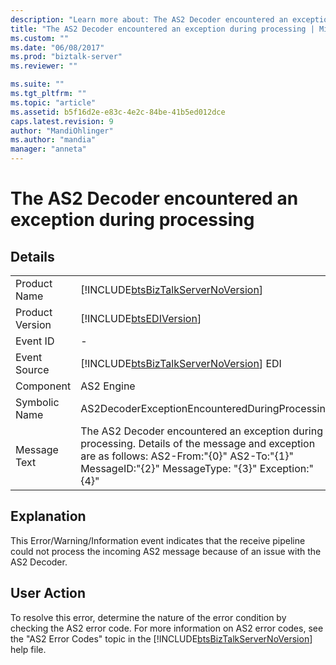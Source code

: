 ```yaml
---
description: "Learn more about: The AS2 Decoder encountered an exception during processing"
title: "The AS2 Decoder encountered an exception during processing | Microsoft Docs"
ms.custom: ""
ms.date: "06/08/2017"
ms.prod: "biztalk-server"
ms.reviewer: ""

ms.suite: ""
ms.tgt_pltfrm: ""
ms.topic: "article"
ms.assetid: b5f16d2e-e83c-4e2c-84be-41b5ed012dce
caps.latest.revision: 9
author: "MandiOhlinger"
ms.author: "mandia"
manager: "anneta"
---
```

# The AS2 Decoder encountered an exception during processing
## Details  
  
|                 |                                                                                                                                                                                                   |
|-----------------|---------------------------------------------------------------------------------------------------------------------------------------------------------------------------------------------------|
|  Product Name   |                                                        [!INCLUDE[btsBizTalkServerNoVersion](../includes/btsbiztalkservernoversion-md.md)]                                                         |
| Product Version |                                                                    [!INCLUDE[btsEDIVersion](../includes/btsediversion-md.md)]                                                                     |
|    Event ID     |                                                                                                 -                                                                                                 |
|  Event Source   |                                                      [!INCLUDE[btsBizTalkServerNoVersion](../includes/btsbiztalkservernoversion-md.md)] EDI                                                       |
|    Component    |                                                                                            AS2 Engine                                                                                             |
|  Symbolic Name  |                                                                          AS2DecoderExceptionEncounteredDuringProcessing                                                                           |
|  Message Text   | The AS2 Decoder encountered an exception during processing.  Details of the message and exception are as follows:  AS2-From:"{0}" AS2-To:"{1}" MessageID:"{2}" MessageType: "{3}" Exception:"{4}" |
  
## Explanation  
 This Error/Warning/Information event indicates that the receive pipeline could not process the incoming AS2 message because of an issue with the AS2 Decoder.  
  
## User Action  
 To resolve this error, determine the nature of the error condition by checking the AS2 error code. For more information on AS2 error codes, see the "AS2 Error Codes" topic in the [!INCLUDE[btsBizTalkServerNoVersion](../includes/btsbiztalkservernoversion-md.md)] help file.
